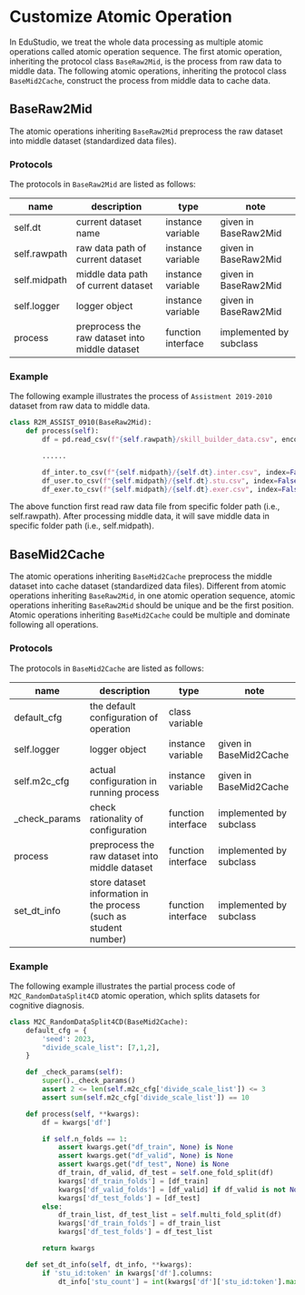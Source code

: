 # Customize Atomic Operation

In EduStudio, we treat the whole data processing as multiple atomic operations called atomic operation sequence. 
The first atomic operation, inheriting the protocol class `BaseRaw2Mid`, is the process from raw data to middle data.
The following atomic operations, inheriting the protocol class `BaseMid2Cache`,  construct the process from middle data to cache data.

## BaseRaw2Mid

The atomic operations inheriting `BaseRaw2Mid` preprocess the raw dataset into middle dataset (standardized data files).

### Protocols

The protocols in `BaseRaw2Mid` are listed as follows:

| name         | description                                    | type               | note                    |
| ------------ | ---------------------------------------------- | ------------------ | ----------------------- |
| self.dt      | current dataset name                           | instance variable  | given in BaseRaw2Mid    |
| self.rawpath | raw data path of current dataset               | instance variable  | given in BaseRaw2Mid    |
| self.midpath | middle data path of current dataset            | instance variable  | given in BaseRaw2Mid    |
| self.logger  | logger object                                  | instance variable  | given in BaseRaw2Mid    |
| process      | preprocess the raw dataset into middle dataset | function interface | implemented by subclass |

### Example

The following example illustrates the process of `Assistment 2019-2010 ` dataset from raw data to middle data.

```python
class R2M_ASSIST_0910(BaseRaw2Mid):
    def process(self):
        df = pd.read_csv(f"{self.rawpath}/skill_builder_data.csv", encoding='ISO-8859-1')

        ......

        df_inter.to_csv(f"{self.midpath}/{self.dt}.inter.csv", index=False, encoding='utf-8')
        df_user.to_csv(f"{self.midpath}/{self.dt}.stu.csv", index=False, encoding='utf-8')
        df_exer.to_csv(f"{self.midpath}/{self.dt}.exer.csv", index=False, encoding='utf-8')
```

The above function first read raw data file from specific folder path (i.e., self.rawpath). After processing middle data, it will save middle data in specific folder path (i.e., self.midpath).

## BaseMid2Cache

The atomic operations inheriting `BaseMid2Cache` preprocess the middle dataset into cache dataset (standardized data files). Different from  atomic operations inheriting `BaseRaw2Mid`, in one atomic operation sequence, atomic operations inheriting  `BaseRaw2Mid` should be unique and be the first position. Atomic operations inheriting `BaseMid2Cache` could be multiple and dominate following all operations.

### Protocols

The protocols in `BaseMid2Cache` are listed as follows:

| name          | description                                                       | type               | note                    |
| ------------- | ----------------------------------------------------------------- | ------------------ | ----------------------- |
| default_cfg   | the default configuration of operation                            | class variable     |                         |
| self.logger   | logger object                                                     | instance variable  | given in BaseMid2Cache  |
| self.m2c_cfg  | actual configuration in running process                           | instance variable  | given in BaseMid2Cache  |
| _check_params | check rationality of configuration                                | function interface | implemented by subclass |
| process       | preprocess the raw dataset into middle dataset                    | function interface | implemented by subclass |
| set_dt_info   | store dataset information in the process (such as student number) | function interface | implemented by subclass |

### Example

The following example illustrates the partial process code of `M2C_RandomDataSplit4CD` atomic operation, which splits datasets for cognitive diagnosis.

```python
class M2C_RandomDataSplit4CD(BaseMid2Cache):
    default_cfg = {
        'seed': 2023,
        "divide_scale_list": [7,1,2],
    }

    def _check_params(self):
        super()._check_params()
        assert 2 <= len(self.m2c_cfg['divide_scale_list']) <= 3
        assert sum(self.m2c_cfg['divide_scale_list']) == 10

    def process(self, **kwargs):
        df = kwargs['df']

        if self.n_folds == 1:
            assert kwargs.get("df_train", None) is None
            assert kwargs.get("df_valid", None) is None
            assert kwargs.get("df_test", None) is None
            df_train, df_valid, df_test = self.one_fold_split(df)
            kwargs['df_train_folds'] = [df_train]
            kwargs['df_valid_folds'] = [df_valid] if df_valid is not None else []
            kwargs['df_test_folds'] = [df_test]
        else:
            df_train_list, df_test_list = self.multi_fold_split(df)
            kwargs['df_train_folds'] = df_train_list
            kwargs['df_test_folds'] = df_test_list

        return kwargs

    def set_dt_info(self, dt_info, **kwargs):
        if 'stu_id:token' in kwargs['df'].columns:
            dt_info['stu_count'] = int(kwargs['df']['stu_id:token'].max() + 1)
```
